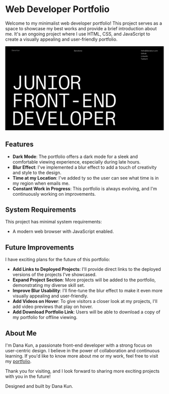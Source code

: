 # Web Developer Portfolio

Welcome to my minimalist web developer portfolio! This project serves as a space to showcase my best works and provide a brief introduction about me. It's an ongoing project where I use HTML, CSS, and JavaScript to create a visually appealing and user-friendly portfolio.

![Portfolio Screenshot](portfolio_preview.png)

## Features

- **Dark Mode**: The portfolio offers a dark mode for a sleek and comfortable viewing experience, especially during late hours.
- **Blur Effect**: I've implemented a blur effect to add a touch of creativity and style to the design.
- **Time at my Location**: I've added ty so the user can see what time is in my region when emails me.
- **Constant Work in Progress**: This portfolio is always evolving, and I'm continuously working on improvements.

## System Requirements

This project has minimal system requirements:

- A modern web browser with JavaScript enabled.

## Future Improvements

I have exciting plans for the future of this portfolio:

- **Add Links to Deployed Projects**: I'll provide direct links to the deployed versions of the projects I've showcased.
- **Expand Project Section**: More projects will be added to the portfolio, demonstrating my diverse skill set.
- **Improve Blur Usability**: I'll fine-tune the blur effect to make it even more visually appealing and user-friendly.
- **Add Videos on Hover**: To give visitors a closer look at my projects, I'll add video previews that play on hover.
- **Add Download Portfolio Link**: Users will be able to download a copy of my portfolio for offline viewing.

## About Me

I'm Dana Kun, a passionate front-end developer with a strong focus on user-centric design. I believe in the power of collaboration and continuous learning. If you'd like to know more about me or my work, feel free to visit my [portfolio](https://danakun.github.io/portfolio/).

Thank you for visiting, and I look forward to sharing more exciting projects with you in the future!

Designed and built by Dana Kun.
